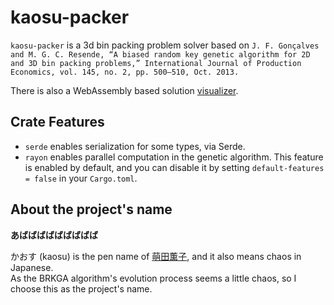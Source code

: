 # kaosu-packer
`kaosu-packer` is a 3d bin packing problem solver based on `J. F. Gonçalves and M. G. C. Resende, “A biased random key genetic algorithm for 2D and 3D bin packing problems,” International Journal of Production Economics, vol. 145, no. 2, pp. 500–510, Oct. 2013.`

There is also a WebAssembly based solution [visualizer](./visualizer). 

## Crate Features
* `serde`  enables serialization for some types, via Serde.
* `rayon` enables parallel computation in the genetic algorithm. This feature is enabled by default, and you can disable it by setting `default-features = false` in your `Cargo.toml`.

## About the project's name
**あばばばばばばばばば**

かおす (kaosu) is the pen name of [萌田薫子](https://zh.moegirl.org/zh-hans/萌田薰子), and it also means chaos in Japanese.   
As the BRKGA algorithm's evolution process seems a little chaos, so I choose this as the project's name.
